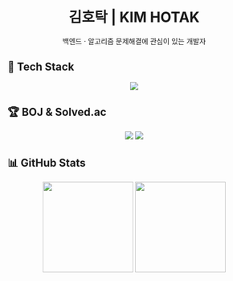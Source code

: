 <h1 align="center">김호탁 | KIM HOTAK</h1>

<p align="center">
  백엔드 · 알고리즘 문제해결에 관심이 있는 개발자
</p>


## 🧰 Tech Stack

<p align="center">
  <img src="https://skillicons.dev/icons?i=py,java,spring,cpp,cs,git,github,docker&perline=8" />
</p>


## 🏆 BOJ & Solved.ac

<p align="center">
  <img src="http://mazassumnida.wtf/api/v2/generate_badge?boj=rlaghxkr" />
  <img src="http://mazandi.herokuapp.com/api?handle=rlaghxkr" />
</p>


## 📊 GitHub Stats

<p align="center">
  <img height="180" src="https://github-readme-stats.vercel.app/api?username=kimhotac&show_icons=true&rank_icon=github&include_all_commits=true&count_private=true&theme=transparent" />
  <img height="180" src="https://github-readme-stats.vercel.app/api/top-langs/?username=kimhotac&layout=compact&langs_count=8&hide=Jupyter%20Notebook,ShaderLab,HLSL" />



</p>
